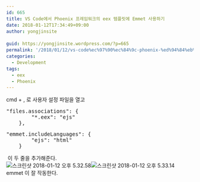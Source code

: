 ```yaml
---
id: 665
title: VS Code에서 Phoenix 프레임워크의 eex 템플릿에 Emmet 사용하기
date: 2018-01-12T17:34:49+09:00
author: yongjinsite

guid: https://yongjinsite.wordpress.com/?p=665
permalink: '/2018/01/12/vs-code%ec%97%90%ec%84%9c-phoenix-%ed%94%84%eb%a0%88%ec%9e%84%ec%9b%8c%ed%81%ac%ec%9d%98-eex-%ed%85%9c%ed%94%8c%eb%a6%bf%ec%97%90-emmet-%ec%82%ac%ec%9a%a9%ed%95%98%ea%b8%b0/'
categories:
  - Development
tags:
  - eex
  - Phoenix
---
```

<div>
  cmd + , 로 사용자 설정 파일을 열고
</div>

<pre>"files.associations": {
        "*.eex": "ejs"
    },
</pre>

<pre>"emmet.includeLanguages": {
        "ejs": "html"
    }</pre>

<div>
   이 두 줄을 추가해준다.
</div>

<div>
  <img class="alignnone size-full wp-image-666" src="https://raw.githubusercontent.com/16Yongjin/16Yongjin.github.io/master/wp-content/uploads/2018/01/e18489e185b3e1848fe185b3e18485e185b5e186abe18489e185a3e186ba-2018-01-12-e1848be185a9e18492e185ae-5-32-58.png" alt="스크린샷 2018-01-12 오후 5.32.58" width="1432" height="332" srcset="https://raw.githubusercontent.com/16Yongjin/16Yongjin.github.io/master/wp-content/uploads/2018/01/e18489e185b3e1848fe185b3e18485e185b5e186abe18489e185a3e186ba-2018-01-12-e1848be185a9e18492e185ae-5-32-58.png 1432w, https://raw.githubusercontent.com/16Yongjin/16Yongjin.github.io/master/wp-content/uploads/2018/01/e18489e185b3e1848fe185b3e18485e185b5e186abe18489e185a3e186ba-2018-01-12-e1848be185a9e18492e185ae-5-32-58-300x70.png 300w, https://raw.githubusercontent.com/16Yongjin/16Yongjin.github.io/master/wp-content/uploads/2018/01/e18489e185b3e1848fe185b3e18485e185b5e186abe18489e185a3e186ba-2018-01-12-e1848be185a9e18492e185ae-5-32-58-768x178.png 768w, https://raw.githubusercontent.com/16Yongjin/16Yongjin.github.io/master/wp-content/uploads/2018/01/e18489e185b3e1848fe185b3e18485e185b5e186abe18489e185a3e186ba-2018-01-12-e1848be185a9e18492e185ae-5-32-58-1024x237.png 1024w, https://raw.githubusercontent.com/16Yongjin/16Yongjin.github.io/master/wp-content/uploads/2018/01/e18489e185b3e1848fe185b3e18485e185b5e186abe18489e185a3e186ba-2018-01-12-e1848be185a9e18492e185ae-5-32-58-1000x232.png 1000w, https://raw.githubusercontent.com/16Yongjin/16Yongjin.github.io/master/wp-content/uploads/2018/01/e18489e185b3e1848fe185b3e18485e185b5e186abe18489e185a3e186ba-2018-01-12-e1848be185a9e18492e185ae-5-32-58-800x185.png 800w" sizes="(max-width: 1432px) 100vw, 1432px" /><img class="alignnone size-full wp-image-667" src="https://raw.githubusercontent.com/16Yongjin/16Yongjin.github.io/master/wp-content/uploads/2018/01/e18489e185b3e1848fe185b3e18485e185b5e186abe18489e185a3e186ba-2018-01-12-e1848be185a9e18492e185ae-5-33-14.png" alt="스크린샷 2018-01-12 오후 5.33.14" width="1370" height="398" srcset="https://raw.githubusercontent.com/16Yongjin/16Yongjin.github.io/master/wp-content/uploads/2018/01/e18489e185b3e1848fe185b3e18485e185b5e186abe18489e185a3e186ba-2018-01-12-e1848be185a9e18492e185ae-5-33-14.png 1370w, https://raw.githubusercontent.com/16Yongjin/16Yongjin.github.io/master/wp-content/uploads/2018/01/e18489e185b3e1848fe185b3e18485e185b5e186abe18489e185a3e186ba-2018-01-12-e1848be185a9e18492e185ae-5-33-14-300x87.png 300w, https://raw.githubusercontent.com/16Yongjin/16Yongjin.github.io/master/wp-content/uploads/2018/01/e18489e185b3e1848fe185b3e18485e185b5e186abe18489e185a3e186ba-2018-01-12-e1848be185a9e18492e185ae-5-33-14-768x223.png 768w, https://raw.githubusercontent.com/16Yongjin/16Yongjin.github.io/master/wp-content/uploads/2018/01/e18489e185b3e1848fe185b3e18485e185b5e186abe18489e185a3e186ba-2018-01-12-e1848be185a9e18492e185ae-5-33-14-1024x297.png 1024w, https://raw.githubusercontent.com/16Yongjin/16Yongjin.github.io/master/wp-content/uploads/2018/01/e18489e185b3e1848fe185b3e18485e185b5e186abe18489e185a3e186ba-2018-01-12-e1848be185a9e18492e185ae-5-33-14-1000x291.png 1000w, https://raw.githubusercontent.com/16Yongjin/16Yongjin.github.io/master/wp-content/uploads/2018/01/e18489e185b3e1848fe185b3e18485e185b5e186abe18489e185a3e186ba-2018-01-12-e1848be185a9e18492e185ae-5-33-14-800x232.png 800w" sizes="(max-width: 1370px) 100vw, 1370px" />
</div>

<div>
  emmet 이 잘 작동한다.
</div>

&nbsp;